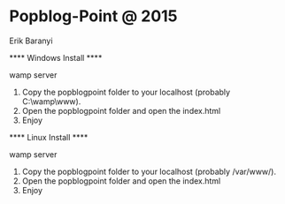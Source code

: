 # Popblog-Point @ 2015
Erik Baranyi 

**** Windows Install ****

wamp server 

1) Copy the popblogpoint folder to your localhost (probably C:\wamp\www).
2) Open the popblogpoint folder and open the index.html 
3) Enjoy


**** Linux Install ****

wamp server

1) Copy the popblogpoint folder to your localhost (probably /var/www/).
2) Open the popblogpoint folder and open the index.html 
3) Enjoy
